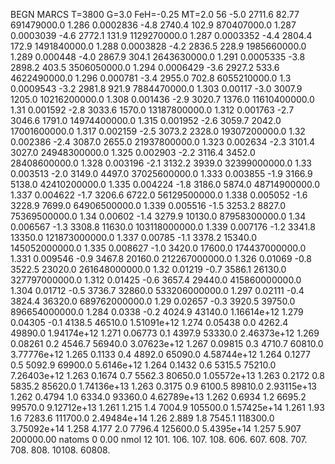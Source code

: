 BEGN
MARCS T=3800 G=3.0 FeH=-0.25 MT=2.0
                  56
-5.0 2711.6 82.77 691479000.0 1.286 0.0002836 
-4.8 2740.4 102.9 870407000.0 1.287 0.0003039 
-4.6 2772.1 131.9 1129270000.0 1.287 0.0003352 
-4.4 2804.4 172.9 1491840000.0 1.288 0.0003828 
-4.2 2836.5 228.9 1985660000.0 1.289 0.000448 
-4.0 2867.9 304.1 2643630000.0 1.291 0.0005335 
-3.8 2898.2 403.5 3506050000.0 1.294 0.0006429 
-3.6 2927.2 533.6 4622490000.0 1.296 0.000781 
-3.4 2955.0 702.8 6055210000.0 1.3 0.0009543 
-3.2 2981.8 921.9 7884470000.0 1.303 0.00117 
-3.0 3007.9 1205.0 10216200000.0 1.308 0.001436 
-2.9 3020.7 1376.0 11610400000.0 1.31 0.001592 
-2.8 3033.6 1570.0 13187800000.0 1.312 0.001763 
-2.7 3046.6 1791.0 14974400000.0 1.315 0.001952 
-2.6 3059.7 2042.0 17001600000.0 1.317 0.002159 
-2.5 3073.2 2328.0 19307200000.0 1.32 0.002386 
-2.4 3087.0 2655.0 21937800000.0 1.323 0.002634 
-2.3 3101.4 3027.0 24948300000.0 1.325 0.002903 
-2.2 3116.4 3452.0 28408600000.0 1.328 0.003196 
-2.1 3132.2 3939.0 32399000000.0 1.33 0.003513 
-2.0 3149.0 4497.0 37025600000.0 1.333 0.003855 
-1.9 3166.9 5138.0 42410200000.0 1.335 0.004224 
-1.8 3186.0 5874.0 48714900000.0 1.337 0.004622 
-1.7 3206.6 6722.0 56129500000.0 1.338 0.005052 
-1.6 3228.9 7699.0 64906500000.0 1.339 0.005516 
-1.5 3253.2 8827.0 75369500000.0 1.34 0.00602 
-1.4 3279.9 10130.0 87958300000.0 1.34 0.006567 
-1.3 3308.8 11630.0 103118000000.0 1.339 0.007176 
-1.2 3341.8 13350.0 121873000000.0 1.337 0.00785 
-1.1 3378.2 15340.0 145052000000.0 1.335 0.008627 
-1.0 3420.0 17600.0 174437000000.0 1.331 0.009546 
-0.9 3467.8 20160.0 212267000000.0 1.326 0.01069 
-0.8 3522.5 23020.0 261648000000.0 1.32 0.01219 
-0.7 3586.1 26130.0 327797000000.0 1.312 0.01425 
-0.6 3657.4 29440.0 415860000000.0 1.304 0.01712 
-0.5 3736.7 32860.0 533206000000.0 1.297 0.02111 
-0.4 3824.4 36320.0 689762000000.0 1.29 0.02657 
-0.3 3920.5 39750.0 896654000000.0 1.284 0.0338 
-0.2 4024.9 43140.0 1.16614e+12 1.279 0.04305 
-0.1 4138.5 46510.0 1.51091e+12 1.274 0.05438 
0.0 4262.4 49890.0 1.94174e+12 1.271 0.06773 
0.1 4397.9 53330.0 2.46373e+12 1.269 0.08261 
0.2 4546.7 56940.0 3.07623e+12 1.267 0.09815 
0.3 4710.7 60810.0 3.77776e+12 1.265 0.1133 
0.4 4892.0 65090.0 4.58744e+12 1.264 0.1277 
0.5 5092.9 69900.0 5.6146e+12 1.264 0.1432 
0.6 5315.5 75210.0 7.26403e+12 1.263 0.1674 
0.7 5562.3 80650.0 1.05572e+13 1.263 0.2172 
0.8 5835.2 85620.0 1.74136e+13 1.263 0.3175 
0.9 6100.5 89810.0 2.93115e+13 1.262 0.4794 
1.0 6334.0 93360.0 4.62789e+13 1.262 0.6934 
1.2 6695.2 99570.0 9.12712e+13 1.261 1.215 
1.4 7004.9 105500.0 1.57425e+14 1.261 1.93 
1.6 7283.6 111700.0 2.49484e+14 1.26 2.889 
1.8 7545.1 118300.0 3.75092e+14 1.258 4.177 
2.0 7796.4 125600.0 5.4395e+14 1.257 5.907 
200000.00
natoms              0      0.00
nmol          12
          101.         106.       107.      108.         606.        607.        608.
          707.         708.       808.    10108.       60808.
